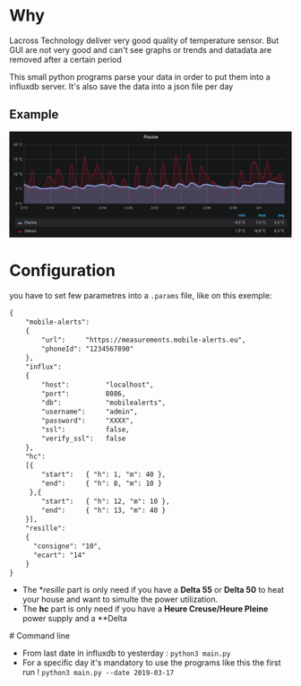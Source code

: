 # Why
Lacross Technology deliver very good quality of temperature sensor.
But GUI are not very good and can't see graphs or trends and datadata are removed after a certain period

This small python programs parse your data in order to put them into a influxdb server.
It's also save the data into a json file per day

## Example

![Grafana Example](grafana_example.png)

# Configuration
you have to set few parametres into a `.params` file, like on this exemple:
```
{
    "mobile-alerts":
    {
        "url":     "https://measurements.mobile-alerts.eu",
        "phoneId": "1234567890"
    },
    "influx":
    {
        "host":			"localhost",
        "port":			8086,
        "db":			"mobilealerts",
        "username":		"admin",
        "password":		"XXXX",
        "ssl":			false,
        "verify_ssl":	false
    },
    "hc":
    [{
        "start":   { "h": 1, "m": 40 },
        "end":     { "h": 8, "m": 10 }
     },{
        "start":   { "h": 12, "m": 10 },
        "end":     { "h": 13, "m": 40 }
    }],
    "resille":
    {
      "consigne": "10",
      "ecart": "14"
    }
}
```

* The **resille* part is only need if you have a **Delta 55** or **Delta 50** to heat your house and want to simulte the power utilization.
* The **hc** part is only need if you have a **Heure Creuse/Heure Pleine** power supply and a **Delta

# Command line
* From last date in influxdb to yesterday :
`python3 main.py`
* For a specific day
it's mandatory to use the programs like this the first run !
`python3 main.py --date 2019-03-17 `
